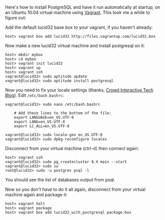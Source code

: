 Here's how to install PostgreSQL and have it run automatically at startup, on
an Ubuntu 10.04 virtual machine using [Vagrant](http://vagrantup.com/). This
took me a while to figure out:

Add the default lucid32 base box to your vagrant, if you haven't already:

    host> vagrant box add lucid32 http://files.vagrantup.com/lucid32.box 

Now make a new lucid32 virtual machine and install postgresql on it:

    host> mkdir mybox
    host> cd mybox
    host> vagrant init lucid32
    host> vagrant up
    host> vagrant ssh
    vagrant@lucid32> sudo aptitude update 
    vagrant@lucid32> sudo aptitude install postgresql

Now you need to fix your locale settings (thanks, [Crowd Interactive Tech
Blog](http://blog.crowdint.com/2011/08/11/postgresql-in-vagrant.html)). Edit
`/etc/bash.bashrc`:

    vagrant@lucid32> sudo nano /etc/bash.bashrc

        # Add these lines to the bottom of the file:
        export LANGUAGE=en_US.UTF-8
        export LANG=en_US.UTF-8
        export LC_ALL=en_US.UTF-8

    vagrant@lucid32> sudo locale-gen en_US.UTF-8
    vagrant@lucid32> sudo dpkg-reconfigure locales

Disconnect from your virtual machine (ctrl-d) then connect again:

    host> vagrant ssh
    vagrant@lucid32> sudo pg_createcluster 8.4 main --start
    vagrant@lucid32> sudo su
    root@lucid32> sudo -u postgres psql -l

You should see the list of databases output from psql.

Now so you don't have to do it all again, disconnect from your virtual machine
again and package it:

    host> vagrant halt
    host> vagrant package
    host> vagrant box add lucid32_with_postgresql package.box

